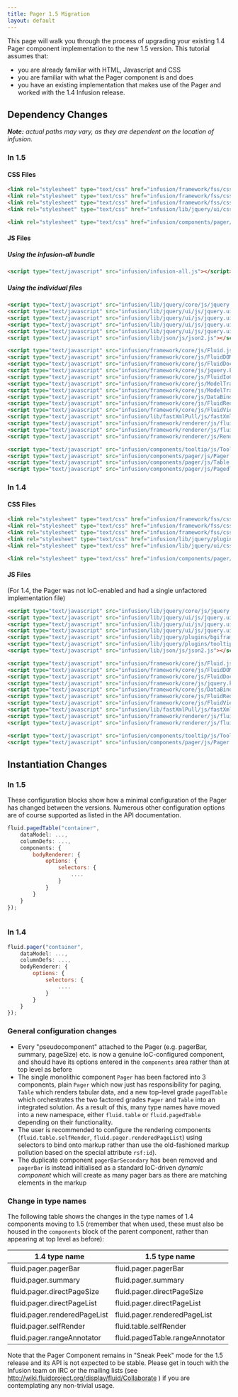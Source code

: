 ```yaml
---
title: Pager 1.5 Migration
layout: default
---
```


This page will walk you through the process of upgrading your existing 1.4 Pager component implementation to the new 1.5 version. This tutorial assumes that:

* you are already familiar with HTML, Javascript and CSS
* you are familiar with what the Pager component is and does
* you have an existing implementation that makes use of the Pager and worked with the 1.4 Infusion release.

## Dependency Changes ##

_**Note:** actual paths may vary, as they are dependent on the location of infusion._

### In 1.5 ###

#### CSS Files ####

```html
<link rel="stylesheet" type="text/css" href="infusion/framework/fss/css/fss-reset-global.css" />
<link rel="stylesheet" type="text/css" href="infusion/framework/fss/css/fss-base-global.css" />
<link rel="stylesheet" type="text/css" href="infusion/framework/fss/css/fss-layout.css" />
<link rel="stylesheet" type="text/css" href="infusion/lib/jquery/ui/css/default-theme/jquery.ui.theme.css" />

<link rel="stylesheet" type="text/css" href="infusion/components/pager/css/Pager.css" />
```

#### JS Files ####

##### Using the infusion-all bundle #####

```html
<script type="text/javascript" src="infusion/infusion-all.js"></script>
```

##### Using the individual files ######

```html
<script type="text/javascript" src="infusion/lib/jquery/core/js/jquery.js"></script>
<script type="text/javascript" src="infusion/lib/jquery/ui/js/jquery.ui.core.js"></script>
<script type="text/javascript" src="infusion/lib/jquery/ui/js/jquery.ui.widget.js"></script>
<script type="text/javascript" src="infusion/lib/jquery/ui/js/jquery.ui.position.js"></script>
<script type="text/javascript" src="infusion/lib/jquery/ui/js/jquery.ui.tooltip.js"></script>
<script type="text/javascript" src="infusion/lib/json/js/json2.js"></script>

<script type="text/javascript" src="infusion/framework/core/js/Fluid.js"></script>
<script type="text/javascript" src="infusion/framework/core/js/FluidDOMUtilities.js"></script>
<script type="text/javascript" src="infusion/framework/core/js/FluidDocument.js"></script>
<script type="text/javascript" src="infusion/framework/core/js/jquery.keyboard-a11y.js"></script>
<script type="text/javascript" src="infusion/framework/core/js/FluidIoC.js"></script>
<script type="text/javascript" src="infusion/framework/core/js/ModelTransformation.js"></script>
<script type="text/javascript" src="infusion/framework/core/js/ModelTransformationTransforms.js"></script>
<script type="text/javascript" src="infusion/framework/core/js/DataBinding.js"></script>
<script type="text/javascript" src="infusion/framework/core/js/FluidRequests.js"></script>
<script type="text/javascript" src="infusion/framework/core/js/FluidView.js"></script>
<script type="text/javascript" src="infusion/lib/fastXmlPull/js/fastXmlPull.js"></script>
<script type="text/javascript" src="infusion/framework/renderer/js/fluidParser.js"></script>
<script type="text/javascript" src="infusion/framework/renderer/js/fluidRenderer.js"></script>
<script type="text/javascript" src="infusion/framework/renderer/js/RendererUtilities.js"></script>

<script type="text/javascript" src="infusion/components/tooltip/js/Tooltip.js"></script>
<script type="text/javascript" src="infusion/components/pager/js/Pager.js"></script>
<script type="text/javascript" src="infusion/components/pager/js/Table.js"></script>
<script type="text/javascript" src="infusion/components/pager/js/PagedTable.js"></script>
```

### In 1.4 ###

#### CSS Files ####

```html
<link rel="stylesheet" type="text/css" href="infusion/framework/fss/css/fss-reset-global.css" />
<link rel="stylesheet" type="text/css" href="infusion/framework/fss/css/fss-base-global.css" />
<link rel="stylesheet" type="text/css" href="infusion/framework/fss/css/fss-layout.css" />
<link rel="stylesheet" type="text/css" href="infusion/lib/jquery/plugins/tooltip/css/jquery.tooltip.css" media="all" />
<link rel="stylesheet" type="text/css" href="infusion/lib/jquery/ui/css/default-theme/jquery.ui.theme.css" />

<link rel="stylesheet" type="text/css" href="infusion/components/pager/css/Pager.css" />
```

#### JS Files ####

(For 1.4, the Pager was not IoC-enabled and had a single unfactored implementation file)

```html
<script type="text/javascript" src="infusion/lib/jquery/core/js/jquery.js"></script>
<script type="text/javascript" src="infusion/lib/jquery/ui/js/jquery.ui.core.js"></script>
<script type="text/javascript" src="infusion/lib/jquery/ui/js/jquery.ui.widget.js"></script>
<script type="text/javascript" src="infusion/lib/jquery/ui/js/jquery.ui.position.js"></script>
<script type="text/javascript" src="infusion/lib/jquery/plugins/bgiframe/js/jquery.bgiframe.js"></script>
<script type="text/javascript" src="infusion/lib/jquery/plugins/tooltip/js/jquery.ui.tooltip.js"></script>
<script type="text/javascript" src="infusion/lib/json/js/json2.js"></script>

<script type="text/javascript" src="infusion/framework/core/js/Fluid.js"></script>
<script type="text/javascript" src="infusion/framework/core/js/FluidDOMUtilities.js"></script>
<script type="text/javascript" src="infusion/framework/core/js/FluidDocument.js"></script>
<script type="text/javascript" src="infusion/framework/core/js/jquery.keyboard-a11y.js"></script>
<script type="text/javascript" src="infusion/framework/core/js/DataBinding.js"></script>
<script type="text/javascript" src="infusion/framework/core/js/FluidRequests.js"></script>
<script type="text/javascript" src="infusion/framework/core/js/FluidView.js"></script>
<script type="text/javascript" src="infusion/lib/fastXmlPull/js/fastXmlPull.js"></script>
<script type="text/javascript" src="infusion/framework/renderer/js/fluidParser.js"></script>
<script type="text/javascript" src="infusion/framework/renderer/js/fluidRenderer.js"></script>

<script type="text/javascript" src="infusion/components/tooltip/js/Tooltip.js"></script>
<script type="text/javascript" src="infusion/components/pager/js/Pager.js"></script>
```

## Instantiation Changes ##

### In 1.5 ###

These configuration blocks show how a minimal configuration of the Pager has changed between the versions. Numerous
other configuration options are of course supported as listed in the API documentation.

```javascript
fluid.pagedTable("container", 
    dataModel: ...,
    columnDefs: ...,
    components: {
        bodyRenderer: {
            options: {
                selectors: {
                    ....
                }
            }
        }
    }
});
    
```

### In 1.4 ###

```javascript
fluid.pager("container", 
    dataModel: ...,
    columnDefs: ...,
    bodyRenderer: {
        options: {
            selectors: {
                ....
            }
        }
    }
});
```

### General configuration changes

* Every "pseudocomponent" attached to the Pager (e.g. pagerBar, summary, pageSize) etc. is now a genuine IoC-configured component, and
should have its options entered in the `components` area rather than at top level as before
* The single monolithic component `Pager` has been factored into 3 components, plain `Pager` which now just has responsibility for paging,
`Table` which renders tabular data, and a new top-level grade `pagedTable` which orchestrates the two factored grades `Pager` and `Table` into an
integrated solution. As a result of this, many type names have moved into a new namespace, either `fluid.table` or `fluid.pagedTable` depending on
their functionality.
* The user is recommended to configure the rendering components (`fluid.table.selfRender`, `fluid.pager.renderedPageList`) using selectors to bind onto
markup rather than use the old-fashioned markup pollution based on the special attribute `rsf:id`).
* The duplicate component `pagerBarSecondary` has been removed and `pagerBar` is instead initialised as a standard IoC-driven *dynamic component* which will create
as many pager bars as there are matching elements in the markup 

### Change in type names

The following table shows the changes in the type names of 1.4 components moving to 1.5 (remember that when used, these must also be housed in the `components` block
of the parent component, rather than appearing at top level as before):

|1.4 type name|1.5 type name|
| --- | --- |
|fluid.pager.pagerBar|fluid.pager.pagerBar|
|fluid.pager.summary|fluid.pager.summary|
|fluid.pager.directPageSize|fluid.pager.directPageSize|
|fluid.pager.directPageList|fluid.pager.directPageList|
|fluid.pager.renderedPageList|fluid.pager.renderedPageList|
|fluid.pager.selfRender|fluid.table.selfRender|
|fluid.pager.rangeAnnotator|fluid.pagedTable.rangeAnnotator|



Note that the Pager Component remains in "Sneak Peek" mode for the 1.5 release and its API is not expected to be stable. Please get in touch with the Infusion team
on IRC or the mailing lists (see http://wiki.fluidproject.org/display/fluid/Collaborate ) if you are contemplating any non-trivial usage.

